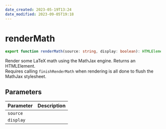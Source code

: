 ```yaml
---
date_created: 2023-05-19T13:24
date_modified: 2023-09-05T19:18
---
```

# renderMath

```ts
export function renderMath(source: string, display: boolean): HTMLElement;
```

Render some LaTeX math using the MathJax engine. Returns an HTMLElement.  
Requires calling `finishRenderMath` when rendering is all done to flush the MathJax stylesheet.

## Parameters

| Parameter | Description |
|-----------|-------------|
| `source` | |
| `display` | |
